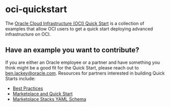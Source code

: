 # oci-quickstart

The [Oracle Cloud Infrastructure (OCI) Quick Start](https://github.com/oracle?q=quickstart) is a collection of examples that allow OCI users to get a quick start deploying advanced infrastructure on OCI.

## Have an example you want to contribute?
If you are either an Oracle employee or a partner and have something you think might be a good fit for the Quick Start, please reach out to ben.lackey@oracle.com.  Resources for partners interested in building Quick Starts include:
* [Best Practices](partners/Best%20Practices.md)
* [Marketplace and Quick Start](partners/Marketplace%20and%20Quick%20Start.md)
* [Marketplace Stacks YAML Schema](partners/marketplace_stack_schema.md)